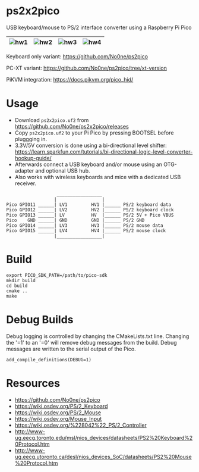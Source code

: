 # ps2x2pico
USB keyboard/mouse to PS/2 interface converter using a Raspberry Pi Pico


|![hw1](https://raw.githubusercontent.com/No0ne/ps2x2pico/main/hw1.jpg) |![hw2](https://raw.githubusercontent.com/No0ne/ps2x2pico/main/hw2.jpg) |![hw3](https://raw.githubusercontent.com/No0ne/ps2x2pico/main/hw3.jpg) |![hw4](https://raw.githubusercontent.com/No0ne/ps2x2pico/main/hw4.jpg) |
|-|-|-|-|

Keyboard only variant: https://github.com/No0ne/ps2pico

PC-XT variant: https://github.com/No0ne/ps2pico/tree/xt-version

PiKVM integration: https://docs.pikvm.org/pico_hid/

# Usage
* Download `ps2x2pico.uf2` from https://github.com/No0ne/ps2x2pico/releases
* Copy `ps2x2pico.uf2` to your Pi Pico by pressing BOOTSEL before pluggging in.
* 3.3V/5V conversion is done using a bi-directional level shifter: https://learn.sparkfun.com/tutorials/bi-directional-logic-level-converter-hookup-guide/
* Afterwards connect a USB keyboard and/or mouse using an OTG-adapter and optional USB hub.
* Also works with wireless keyboards and mice with a dedicated USB receiver.
```
                   _________________
                  |                 |
Pico GPIO11 ______| LV1         HV1 |______ PS/2 keyboard data
Pico GPIO12 ______| LV2         HV2 |______ PS/2 keyboard clock
Pico GPIO13 ______| LV          HV  |______ PS/2 5V + Pico VBUS
Pico    GND ______| GND         GND |______ PS/2 GND
Pico GPIO14 ______| LV3         HV3 |______ PS/2 mouse data
Pico GPIO15 ______| LV4         HV4 |______ PS/2 mouse clock
                  |_________________|
```

# Build
```
export PICO_SDK_PATH=/path/to/pico-sdk
mkdir build
cd build
cmake ..
make
```

# Debug Builds
Debug logging is controlled by changing the CMakeLists.txt line. Changing the '=1' to an '=0' will remove debug messages from the build. Debug messages are written to the serial output of the Pico.
```
add_compile_definitions(DEBUG=1)
```

# Resources
* https://github.com/No0ne/ps2pico
* https://wiki.osdev.org/PS/2_Keyboard
* https://wiki.osdev.org/PS/2_Mouse
* https://wiki.osdev.org/Mouse_Input
* https://wiki.osdev.org/%228042%22_PS/2_Controller
* http://www-ug.eecg.toronto.edu/msl/nios_devices/datasheets/PS2%20Keyboard%20Protocol.htm
* http://www-ug.eecg.utoronto.ca/desl/nios_devices_SoC/datasheets/PS2%20Mouse%20Protocol.htm